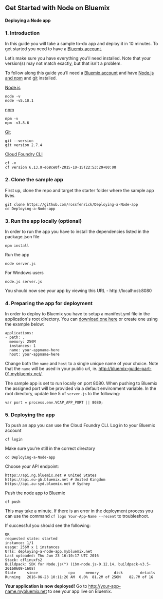 ## Get Started with Node on Bluemix
#### Deploying a Node app


### 1. Introduction
In this guide you will take a sample to-do app and deploy it in 10 minutes. To get started you need to have a [Bluemix account](https://console.ng.bluemix.net/registration/).

Let’s make sure you have everything you'll need installed. Note that your version(s) may not match exactly, but that isn't a problem.

To follow along this guide you’ll need a [Bluemix account](https://console.ng.bluemix.net/registration/) and have [Node.js and npm](https://nodejs.org/en/download/) and [git](https://git-scm.com/downloads) installed.

[Node.js](https://nodejs.org/en/download/)
```
node -v
node -v5.10.1
```

[npm](https://www.npmjs.com/package/download)
```
npm -v
npm -v3.8.6
```

[Git](https://git-scm.com/downloads)
```
git --version
git version 2.7.4  
```

[Cloud Foundry CLI](https://github.com/cloudfoundry/cli#downloads)
```
cf -v
cf version 6.13.0-e68ce0f-2015-10-15T22:53:29+00:00
```

### 2. Clone the sample app

First up, clone the repo and target the starter folder where the sample app lives.
```
git clone https://github.com/rossfenrick/Deploying-a-Node-app
cd Deploying-a-Node-app
```


### 3. Run the app locally (optional)

In order to run the app you have to install the dependencies listed in the package.json file
```
npm install
```
Run the app
```
node server.js
```
For Windows users
```
node.js server.js
```


You should now see your app by viewing this URL - http://localhost:8080


### 4. Preparing the app for deployment

In order to deploy to Bluemix you have to setup a manifest.yml file in the application's root directory.
You can [download one here](https://pages.github.ibm.com/rossfenrick/Getting-Started-Guides/docs/manifest.yml) or create one using the example below:
```
applications:
- path: .
  memory: 256M
  instances: 1
  name: your-appname-here
  host: your-appname-here
```

Change both the `name` and `host` to a single unique name of your choice. Note that the `name` will be used in your public url, ie. http://bluemix-guide-part-01.mybluemix.net/.

The sample app is set to run locally on port 8080. When pushing to Bluemix ​the assigned port will be provided via a default environment variable. In the root directory, update line 5 of `server.js` to the following:
```
var port = process.env.VCAP_APP_PORT || 8080;
```


### 5. Deploying the app
To push an app you can use the Cloud Foundry CLI. Log in to your Bluemix account
```
cf login
```

Make sure you're still in the correct directory
```
cd Deploying-a-Node-app
```

Choose your API endpoint:
```
https://api.ng.bluemix.net # United States
https://api.eu-gb.bluemix.net # United Kingdom
https://api.au-syd.bluemix.net # Sydney
```

Push the node app to Bluemix
```
cf push
```

This may take a minute. If there is an error in the deployment process you can use the command `cf logs Your-App-Name --recent` to troubleshoot.

If successful you should see the following:
```
OK
requested state: started
instance: 1/1
usage: 256M x 1 instances
Urls: deploying-a-node-app.mybluemix.net
Last uploaded: Thu Jun 23 16:10:17 UTC 2016
Stack: cflinuxfs2
Buildpack: SDK for Node.js(™) (ibm-node.js-0.12.14, buildpack-v3.5-20160609-1608)
State     since              cpu     memory       disk        details
Running   2016-06-23 10:11:26 AM  0.0%  81.2M of 256M    82.7M of 1G
```

**Your application is now deployed!**
Go to http://your-app-name.mybluemix.net to see your app live on Bluemix.
